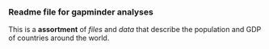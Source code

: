 ### Readme file for gapminder analyses

This is a **assortment** of *files* and *data* that describe the population and GDP of countries around the world.

